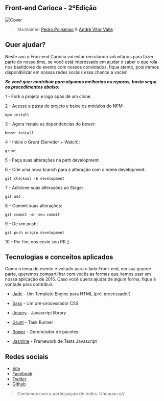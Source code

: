 ## Front-end Carioca - 2ºEdição

![Cover](https://scontent-gru.xx.fbcdn.net/hphotos-xfp1/v/t1.0-9/10945516_446559562158170_1826444704075673067_n.png?oh=6c98ae69e529f183af95b554f532d9cf&oe=55DEA95E)

> Maintainer: [Pedro Polisenso](https://github.com/pedropolisenso) & [André Vitor Valle](https://github.com/andrevvalle)

## Quer ajudar?

Neste ano o Fron-end Carioca vai estar recrutando voluntários para fazer parte do nosso time, se você está interessado em ajudar e saber o que rola nos bastidores do evento com nossos convidados, fique atento, pois iremos disponibilizar em nossas redes sociais essa chance a vocês!

***Se você quer contribuir para algumas melhorias ou reparos, basta segui os procedimentos abaixo:***

1 - Fork o projeto e logo após dê um clone.

2 - Acesse a pasta do projeto e baixe os módulos do NPM:

`npm install`

3 - Agora instale as dependencias do bower:

`bower install`

4 - Inicie o Grunt (Servidor + Watch):

`grunt`

5 - Faça suas alterações na path development.

6 - Crie uma nova branch para a alteração com o nome development:

`git checkout -b development`

7 - Adicione suas alterações ao Stage:

`git add .`

8 - Commit suas alterações:

`git commit -m 'seu commit'`

9 - De um push:

`git push origin development`

10 - Por fim, nos envie seu PR ;)

## Tecnologias e conceitos aplicados

Como o tema do evento é voltado para o lado Front-end, em sua grande parte, queremos compartilhar com vocês as formas que iremos usar em nossa aplicação de 2015. Caso você queira ajudar de algum forma, fique à vontade para contribuir.

 * [Jade](http://jade-lang.com) - Um Template Engine para HTML (pré-processador)

 * [Sass](http://sass-lang.com/guide) - Um pré-processador CSS

 * [Jquery](http://jquery.com) - Javascript library

 * [Grunt](http://gruntjs.com) - Task Runner

 * [Bower](http://bower.io) - Gerenciador de pacotes

 * [Jasmine](http://jasmine.github.io/) - Framework de Tests Javascript

 ## Redes sociais

  - [Site](http://frontendcarioca.com.br/)
  - [Facebook](http://facebook.com/frontendcarioca)
  - [Twitter](https://twitter.com/frontendcarioca)
  - [Github](https://github.com/front-end-carioca)

> Contamos com a participação de todos. Uhuuuuu o//
